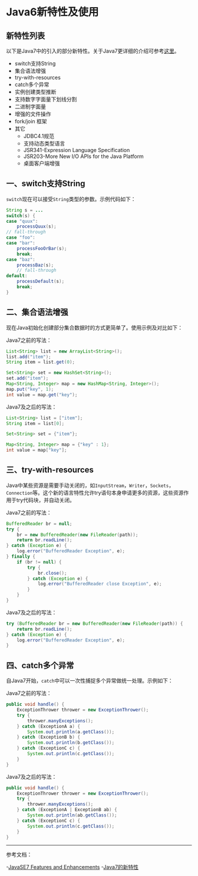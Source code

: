 # Java6新特性及使用

## 新特性列表

以下是Java7中的引入的部分新特性。关于Java7更详细的介绍可参考[这里](http://www.oracle.com/technetwork/java/javase/jdk7-relnotes-418459.html)。

- switch支持String
- 集合语法增强
- try-with-resources
- catch多个异常
- 实例创建类型推断
- 支持数字字面量下划线分割
- 二进制字面量
- 增强的文件操作
- fork/join 框架
- 其它
  - JDBC4.1规范
  - 支持动态类型语言
  - JSR341-Expression Language Specification
  - JSR203-More New I/O APIs for the Java Platform
  - 桌面客户端增强

## 一、switch支持String

`switch`现在可以接受`String`类型的参数。示例代码如下：

```java
String s = ...
switch(s) {
case "quux":
    processQuux(s);
// fall-through
case "foo":
case "bar":
    processFooOrBar(s);
    break;
case "baz":
    processBaz(s);
    // fall-through
default:
    processDefault(s);
    break;
}
```

## 二、集合语法增强

现在Java初始化创建部分集合数据时的方式更简单了。使用示例及对比如下：

Java7之前的写法：

```java
List<String> list = new ArrayList<String>();
list.add("item");
String item = list.get(0);

Set<String> set = new HashSet<String>();
set.add("item");
Map<String, Integer> map = new HashMap<String, Integer>();
map.put("key", 1);
int value = map.get("key");
```

Java7及之后的写法：

```java
List<String> list = ["item"];
String item = list[0];

Set<String> set = {"item"};

Map<String, Integer> map = {"key" : 1};
int value = map["key"];
```

## 三、try-with-resources

Java中某些资源是需要手动关闭的，如`InputStream`，`Writer`，`Sockets`，`Connection`等。这个新的语言特性允许try语句本身申请更多的资源，这些资源作用于try代码块，并自动关闭。

Java7之前的写法：

```java
BufferedReader br = null;
try {
    br = new BufferedReader(new FileReader(path));
    return br.readLine();
} catch (Exception e) {
    log.error("BufferedReader Exception", e);
} finally {
    if (br != null) {
        try {
            br.close();
        } catch (Exception e) {
            log.error("BufferedReader close Exception", e);
        }
    }
}
```

Java7及之后的写法：

```java
try (BufferedReader br = new BufferedReader(new FileReader(path)) {
    return br.readLine();
} catch (Exception e) {
    log.error("BufferedReader Exception", e);
}
```

## 四、catch多个异常

自Java7开始，`catch`中可以一次性捕捉多个异常做统一处理。示例如下：

Java7之前的写法：

```java
public void handle() {
    ExceptionThrower thrower = new ExceptionThrower();
    try {
        thrower.manyExceptions();
    } catch (ExceptionA a) {
        System.out.println(a.getClass());
    } catch (ExceptionB b) {
        System.out.println(b.getClass());
    } catch (ExceptionC c) {
        System.out.println(c.getClass());
    }
}
```

Java7及之后的写法：

```java
public void handle() {
    ExceptionThrower thrower = new ExceptionThrower();
    try {
        thrower.manyExceptions();
    } catch (ExceptionA | ExceptionB ab) {
        System.out.println(ab.getClass());
    } catch (ExceptionC c) {
        System.out.println(c.getClass());
    }
}
```

---

参考文档：

-[JavaSE7 Features and Enhancements](http://www.oracle.com/technetwork/java/javase/jdk7-relnotes-418459.html)
-[Java7的新特性](https://segmentfault.com/a/1190000004417830)
